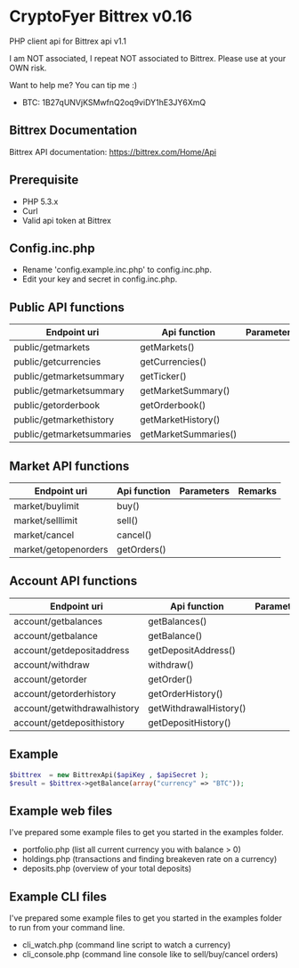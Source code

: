 CryptoFyer Bittrex v0.16
==============

PHP client api for Bittrex api v1.1

I am NOT associated, I repeat NOT associated to Bittrex. Please use at your OWN risk.

Want to help me? You can tip me :)
* BTC: 1B27qUNVjKSMwfnQ2oq9viDY1hE3JY6XmQ


Bittrex Documentation
----
Bittrex API documentation: https://bittrex.com/Home/Api


Prerequisite
----
* PHP 5.3.x
* Curl
* Valid api token at Bittrex


Config.inc.php
----
* Rename 'config.example.inc.php' to config.inc.php.
* Edit your key and secret in config.inc.php.

Public API functions
----

| Endpoint uri | Api function | Parameters | Remarks |
| --- | --- | --- | --- |
| public/getmarkets | getMarkets() |  |  |
| public/getcurrencies | getCurrencies() |  |  |
| public/getmarketsummary | getTicker() |  |  |
| public/getmarketsummary | getMarketSummary() |  |  |
| public/getorderbook | getOrderbook() |  |  |
| public/getmarkethistory | getMarketHistory() |  |  |
| public/getmarketsummaries | getMarketSummaries() |  |  |


Market API functions
----

| Endpoint uri | Api function | Parameters | Remarks |
| --- | --- | --- | --- |
| market/buylimit | buy() |  |  |
| market/selllimit | sell() |  |  |
| market/cancel | cancel() |  |  |
| market/getopenorders | getOrders() |  |  |


Account API functions
----

| Endpoint uri | Api function | Parameters | Remarks |
| --- | --- | --- | --- |
| account/getbalances | getBalances() |  |  |
| account/getbalance | getBalance() |  |  |
| account/getdepositaddress | getDepositAddress() |  |  |
| account/withdraw | withdraw() |  |  |
| account/getorder | getOrder() |  |  |
| account/getorderhistory | getOrderHistory() |  |  |
| account/getwithdrawalhistory | getWithdrawalHistory() |  |  |
| account/getdeposithistory | getDepositHistory() |  |  |

Example
----
```php
$bittrex  = new BittrexApi($apiKey , $apiSecret );
$result = $bittrex->getBalance(array("currency" => "BTC"));
```

Example web files
----
I've prepared some example files to get you started in the examples folder.
* portfolio.php (list all current currency you with balance > 0)
* holdings.php (transactions and finding breakeven rate on a currency)
* deposits.php (overview of your total deposits)

Example CLI files
----
I've prepared some example files to get you started in the examples folder to run from your command line.
* cli_watch.php (command line script to watch a currency)
* cli_console.php (command line console like to sell/buy/cancel orders)
